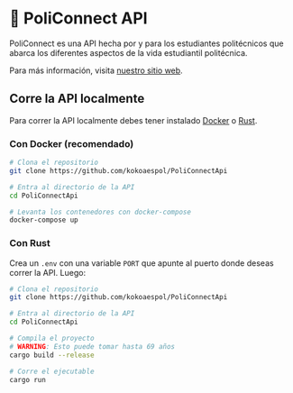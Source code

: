 # 🔗 PoliConnect API

PoliConnect es una API hecha por y para los estudiantes politécnicos que abarca los diferentes
aspectos de la vida estudiantil politécnica.

Para más información, visita [nuestro sitio web](https://policonnect.clubkokoa.com).

## Corre la API localmente

Para correr la API localmente debes tener instalado [Docker](https://www.docker.com/)
o [Rust](https://www.rust-lang.org/learn/get-started).

### Con Docker (recomendado)

```bash
# Clona el repositorio
git clone https://github.com/kokoaespol/PoliConnectApi

# Entra al directorio de la API
cd PoliConnectApi

# Levanta los contenedores con docker-compose
docker-compose up
```

### Con Rust

Crea un `.env` con una variable `PORT` que apunte al puerto donde deseas correr la API.
Luego:

```bash
# Clona el repositorio
git clone https://github.com/kokoaespol/PoliConnectApi

# Entra al directorio de la API
cd PoliConnectApi

# Compila el proyecto
# WARNING: Esto puede tomar hasta 69 años
cargo build --release

# Corre el ejecutable
cargo run
```
